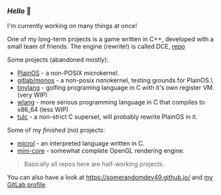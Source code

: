 ### _Hello_ :doughnut:

I'm currently working on many things at once!

One of my long-term projects is a game written in C++, developed with a small team of friends. The engine (rewrite!) is called DCE, [repo](https://github.com/peque-studio/dce)

Some projects (abandoned mostly):
* [PlainOS](https://github.com/somerandomdev49/PlainOS) - a non-POSIX microkernel.
* [gitlab/monos](https://gitlab.com/somerandomdev49/monos) - a non-posix *nano*kernel, testing grounds for PlainOS.\
* [tinylang](https://github.com/somerandomdev49/tinylang) - golfing programing language in C with it's own register VM. (very WIP)
* [wlang](https://github.com/somerandomdev49/wlang) - more serious programming language in C that compiles to x86_64 (less WIP)
* [tulc](https://github.com/somerandomdev49/tulc) - a non-strict C superset, will probably rewrite PlainOS in it.

Some of my *finished* (no) projects:
* [microl](https://github.com/somerandomdev49/microl) - an interpreted language written in C.
* [mini-core](https://github.com/somerandomdev49/mini-core) - somewhat complete OpenGL rendering engine.

> Basically all repos here are half-working projects.

You can also have a look at https://somerandomdev49.github.io/ and [my GitLab profile](https://gitlab.com/somerandomdev49)

